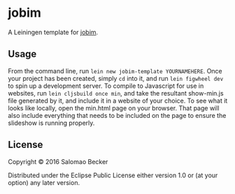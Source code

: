 # jobim

A Leiningen template for [jobim](https://github.com/MysteryMachine/jobim).

## Usage

From the command line, run `lein new jobim-template YOURNAMEHERE`. Once your project
has been created, simply `cd` into it, and run `lein figwheel dev` to spin up a development
server. To compile to Javascript for use in websites, run `lein cljsbuild once min`, and take
the resultant show-min.js file generated by it, and include it in a website of your choice.
To see what it looks like locally, open the min.html page on your browser. That page will
also include everything that needs to be included on the page to ensure the slideshow is
running properly.

## License

Copyright © 2016 Salomao Becker

Distributed under the Eclipse Public License either version 1.0 or (at
your option) any later version.
